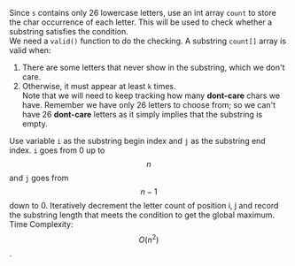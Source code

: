 Since `s` contains only 26 lowercase letters, use an int array `count` to store the char occurrence of each letter. This will be used to check whether a substring satisfies the condition.   
We need a `valid()` function to do the checking. A substring `count[]` array is valid when:  
1. There are some letters that never show in the substring, which we don't care.  
2. Otherwise, it must appear at least `k` times.  
Note that we will need to keep tracking how many **dont-care** chars we have. Remember we have only 26 letters to choose from; so we can't have 26 **dont-care** letters as it simply implies that the substring is empty.  

Use variable `i` as the substring begin index and `j` as the substring end index. `i` goes from 0 up to $$n$$ and `j` goes from $$n-1$$ down to 0. Iteratively decrement the letter count of position i, j and record the substring length that meets the condition to get the global maximum.   
Time Complexity: $$O(n^2)$$. 
